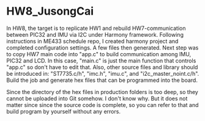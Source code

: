 # HW8_JusongCai

In HW8, the target is to replicate HW1 and rebuild HW7-communication between PIC32 and IMU via I2C under Harmony framework. Following instructions in ME433 schedule repo, I created harmony project and completed configuration settings. A few files then generated. Next step was to copy HW7 main code into "app.c" to build communication among IMU, PIC32 and LCD. In this case, "main.c" is just the main function that controls "app.c" so don't have to edit that. Also, other source files and library should be introduced in: "ST7735.c/h", "imc.h", "imu.c", and "i2c_master_noint.c/h". Build the job and generate hex files that can be programmed into the board.

Since the directory of the hex files in production folders is too deep, so they cannot be uploaded into Git somehow. I don't know why. But it does not matter since since the source code is complete, so you can refer to that and build program by yourself without any errors.
